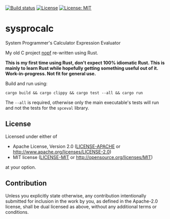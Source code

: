  [![Build status](https://github.com/Teknomancer/sysprocalc/workflows/build/badge.svg)](https://github.com/Teknomancer/sysprocalc/actions)
 [![License](https://img.shields.io/badge/License-Apache%202.0-blue.svg)](https://opensource.org/licenses/Apache-2.0)
 [![License: MIT](https://img.shields.io/badge/License-MIT-yellow.svg)](https://opensource.org/licenses/MIT)
  
# sysprocalc
System Programmer's Calculator Expression Evaluator

My old C project [nopf](https://github.com/Teknomancer/nopf) re-written using Rust.

**This is my first time using Rust, don't expect 100% idiomatic Rust. This is mainly to learn Rust while hopefully getting something useful out of it. Work-in-progress. Not fit for general use.**

Build and run using:
```
cargo build && cargo clippy && cargo test --all && cargo run
```

The `--all` is required, otherwise only the main executable's tests will run and not the tests for the `spceval` library.

## License

Licensed under either of

 * Apache License, Version 2.0
   ([LICENSE-APACHE](LICENSE-APACHE) or http://www.apache.org/licenses/LICENSE-2.0)
 * MIT license
   ([LICENSE-MIT](LICENSE-MIT) or http://opensource.org/licenses/MIT)

at your option.

## Contribution

Unless you explicitly state otherwise, any contribution intentionally submitted
for inclusion in the work by you, as defined in the Apache-2.0 license, shall be
dual licensed as above, without any additional terms or conditions.

